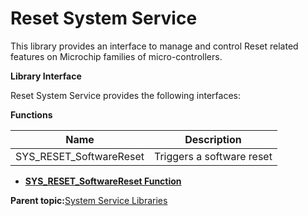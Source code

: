 # Reset System Service

This library provides an interface to manage and control Reset related features on Microchip families of micro-controllers.

**Library Interface**

Reset System Service provides the following interfaces:

**Functions**

|Name|Description|
|----|-----------|
|SYS\_RESET\_SoftwareReset|Triggers a software reset|

-   **[SYS\_RESET\_SoftwareReset Function](GUID-B464623F-D8AA-489B-80DB-52B72F040893.md)**  


**Parent topic:**[System Service Libraries](GUID-EA5ADDDE-73D5-43CB-B474-0752CA9A1A50.md)

